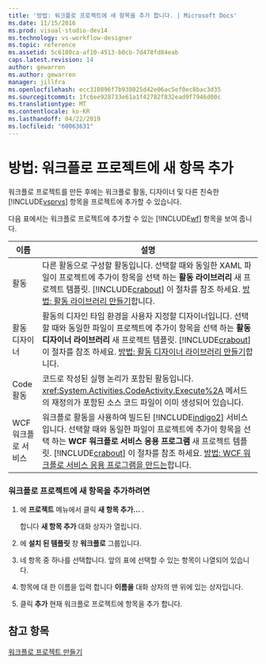 ```yaml
---
title: '방법: 워크플로 프로젝트에 새 항목을 추가 합니다. | Microsoft Docs'
ms.date: 11/15/2016
ms.prod: visual-studio-dev14
ms.technology: vs-workflow-designer
ms.topic: reference
ms.assetid: 5c6180ca-af10-4513-b0cb-7d478fd84eab
caps.latest.revision: 14
author: gewarren
ms.author: gewarren
manager: jillfra
ms.openlocfilehash: ecc310896f7b938025d42e06ac5ef0ec8bac3d35
ms.sourcegitcommit: 1fc6ee928733e61a1f42782f832ead9f7946d00c
ms.translationtype: MT
ms.contentlocale: ko-KR
ms.lasthandoff: 04/22/2019
ms.locfileid: "60063631"
---
```

# <a name="how-to-add-a-new-item-to-a-workflow-project"></a>방법: 워크플로 프로젝트에 새 항목 추가
워크플로 프로젝트를 만든 후에는 워크플로 활동, 디자이너 및 다른 친숙한 [!INCLUDE[vsprvs](../includes/vsprvs-md.md)] 항목을 프로젝트에 추가할 수 있습니다.  
  
 다음 표에서는 워크플로 프로젝트에 추가할 수 있는 [!INCLUDE[wf](../includes/wf-md.md)] 항목을 보여 줍니다.  
  
|이름|설명|  
|----------|-----------------|  
|활동|다른 활동으로 구성할 활동입니다. 선택할 때와 동일한 XAML 파일이 프로젝트에 추가이 항목을 선택 하는 **활동 라이브러리** 새 프로젝트 템플릿. [!INCLUDE[crabout](../includes/crabout-md.md)] 이 절차를 참조 하세요. [방법: 활동 라이브러리 만들기](../workflow-designer/how-to-create-an-activity-library.md)합니다.|  
|활동 디자이너|활동의 디자인 타임 환경을 사용자 지정할 디자이너입니다. 선택할 때와 동일한 파일이 프로젝트에 추가이 항목을 선택 하는 **활동 디자이너 라이브러리** 새 프로젝트 템플릿. [!INCLUDE[crabout](../includes/crabout-md.md)] 이 절차를 참조 하세요. [방법: 활동 디자이너 라이브러리 만들기](../workflow-designer/how-to-create-an-activity-designer-library.md)합니다.|  
|Code 활동|코드로 작성된 실행 논리가 포함된 활동입니다. <xref:System.Activities.CodeActivity.Execute%2A> 메서드의 재정의가 포함된 소스 코드 파일이 이미 생성되어 있습니다.|  
|WCF 워크플로 서비스|워크플로 활동을 사용하여 빌드된 [!INCLUDE[indigo2](../includes/indigo2-md.md)] 서비스입니다. 선택할 때와 동일한 파일이 프로젝트에 추가이 항목을 선택 하는 **WCF 워크플로 서비스 응용 프로그램** 새 프로젝트 템플릿. [!INCLUDE[crabout](../includes/crabout-md.md)] 이 절차를 참조 하세요. [방법: WCF 워크플로 서비스 응용 프로그램을 만드는](../workflow-designer/how-to-create-a-wcf-workflow-service-application.md)합니다.|  
  
### <a name="to-add-a-new-item-to-a-workflow-project"></a>워크플로 프로젝트에 새 항목을 추가하려면  
  
1. 에 **프로젝트** 메뉴에서 클릭 **새 항목 추가...** .  
  
     합니다 **새 항목 추가** 대화 상자가 열립니다.  
  
2. 에 **설치 된 템플릿** 창 **워크플로** 그룹입니다.  
  
3. 네 항목 중 하나를 선택합니다. 앞의 표에 선택할 수 있는 항목이 나열되어 있습니다.  
  
4. 항목에 대 한 이름을 입력 합니다 **이름을** 대화 상자의 맨 위에 있는 상자입니다.  
  
5. 클릭 **추가** 현재 워크플로 프로젝트에 항목을 추가 합니다.  
  
## <a name="see-also"></a>참고 항목  
 [워크플로 프로젝트 만들기](../workflow-designer/creating-a-workflow-project.md)